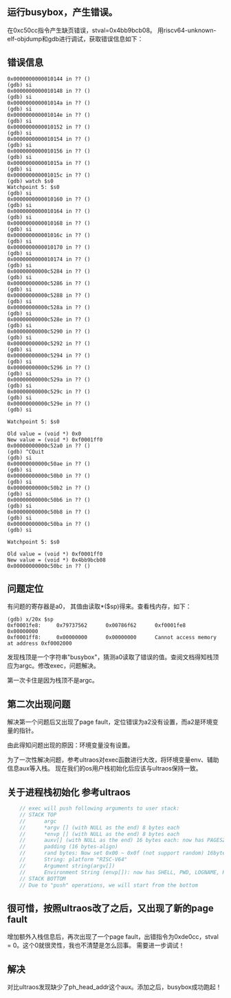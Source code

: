 ## 运行busybox，产生错误。

在0xc50cc指令产生缺页错误，stval=0x4bb9bcb08。
用riscv64-unknown-elf-objdump和gdb进行调试，获取错误信息如下：

## 错误信息

```
0x0000000000010144 in ?? ()
(gdb) si
0x0000000000010148 in ?? ()
(gdb) si
0x000000000001014a in ?? ()
(gdb) si
0x000000000001014e in ?? ()
(gdb) si
0x0000000000010152 in ?? ()
(gdb) si
0x0000000000010154 in ?? ()
(gdb) si
0x0000000000010156 in ?? ()
(gdb) si
0x000000000001015a in ?? ()
(gdb) si
0x000000000001015c in ?? ()
(gdb) watch $s0
Watchpoint 5: $s0
(gdb) si
0x0000000000010160 in ?? ()
(gdb) si
0x0000000000010164 in ?? ()
(gdb) si
0x0000000000010168 in ?? ()
(gdb) si
0x000000000001016c in ?? ()
(gdb) si
0x0000000000010170 in ?? ()
(gdb) si
0x0000000000010174 in ?? ()
(gdb) si
0x00000000000c5284 in ?? ()
(gdb) si
0x00000000000c5286 in ?? ()
(gdb) si
0x00000000000c5288 in ?? ()
(gdb) si
0x00000000000c528a in ?? ()
(gdb) si
0x00000000000c528e in ?? ()
(gdb) si
0x00000000000c5290 in ?? ()
(gdb) si
0x00000000000c5292 in ?? ()
(gdb) si
0x00000000000c5294 in ?? ()
(gdb) si
0x00000000000c5296 in ?? ()
(gdb) si
0x00000000000c529a in ?? ()
(gdb) si
0x00000000000c529c in ?? ()
(gdb) si
0x00000000000c529e in ?? ()
(gdb) si

Watchpoint 5: $s0

Old value = (void *) 0x0
New value = (void *) 0xf0001ff0
0x00000000000c52a0 in ?? ()
(gdb) ^CQuit
(gdb) si
0x00000000000c50ae in ?? ()
(gdb) si
0x00000000000c50b0 in ?? ()
(gdb) si
0x00000000000c50b2 in ?? ()
(gdb) si
0x00000000000c50b6 in ?? ()
(gdb) si
0x00000000000c50b8 in ?? ()
(gdb) si
0x00000000000c50ba in ?? ()
(gdb) si

Watchpoint 5: $s0

Old value = (void *) 0xf0001ff0
New value = (void *) 0x4bb9bcb08
0x00000000000c50bc in ?? ()
```

## 问题定位

有问题的寄存器是a0， 其值由读取*($sp)得来。查看栈内存，如下：
```
(gdb) x/20x $sp
0xf0001fe8:     0x79737562      0x00786f62      0xf0001fe8      0x00000000
0xf0001ff8:     0x00000000      0x00000000      Cannot access memory at address 0xf0002000
```

发现栈顶是一个字符串"busybox"，猜测a0读取了错误的值。查阅文档得知栈顶应为argc。修改exec，问题解决。

第一次卡住是因为栈顶不是argc。

## 第二次出现问题

解决第一个问题后又出现了page fault，定位错误为a2没有设置，而a2是环境变量的指针。

由此得知问题出现的原因：环境变量没有设置。

为了一次性解决问题，参考ultraos对exec函数进行大改，将环境变量env、辅助信息aux等入栈。
现在我们的os用户栈初始化后应该与ultraos保持一致。

## 关于进程栈初始化 参考ultraos
``` c
    // exec will push following arguments to user stack:
    // STACK TOP
    //      argc
    //      *argv [] (with NULL as the end) 8 bytes each
    //      *envp [] (with NULL as the end) 8 bytes each
    //      auxv[] (with NULL as the end) 16 bytes each: now has PAGESZ(6)
    //      padding (16 bytes-align)
    //      rand bytes: Now set 0x00 ~ 0x0f (not support random) 16bytes
    //      String: platform "RISC-V64"
    //      Argument string(argv[])
    //      Environment String (envp[]): now has SHELL, PWD, LOGNAME, HOME, USER, PATH
    // STACK BOTTOM
    // Due to "push" operations, we will start from the bottom
```

## 很可惜，按照ultraos改了之后，又出现了新的page fault

增加额外入栈信息后，再次出现了一个page fault，出错指令为0xde0cc，stval = 0。这个0就很灵性，我也不清楚是怎么回事。
需要进一步调试！

## 解决

对比ultraos发现缺少了ph_head_addr这个aux。添加之后，busybox成功跑起！